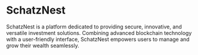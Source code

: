 # SchatzNest
SchatzNest is a platform dedicated to providing secure, innovative, and versatile investment solutions. Combining advanced blockchain technology with a user-friendly interface, SchatzNest empowers users to manage and grow their wealth seamlessly.
